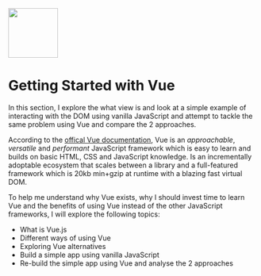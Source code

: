 <img src="https://cdn.iconscout.com/icon/free/png-256/vue-282497.png" width="100">

# Getting Started with Vue
In this section, I explore the what view is and look at a simple example of interacting with the DOM using vanilla JavaScript
and attempt to tackle the same problem using Vue and compare the 2 approaches.

According to the [offical Vue documentation](https://v3.vuejs.org), Vue is an *approachable*, *versatile* and *performant* 
JavaScript framework which is easy to learn and builds on basic HTML, CSS and JavaScript knowledge. Is an incrementally adoptable 
ecosystem that scales between a library and a full-featured framework which is 20kb min+gzip at runtime with a blazing fast virtual DOM.

To help me understand why Vue exists, why I should invest time to learn Vue and the benefits of using Vue instead of the other JavaScript 
frameworks, I will explore the following topics:
- What is Vue.js
- Different ways of using Vue
- Exploring Vue alternatives
- Build a simple app using vanilla JavaScript
- Re-build the simple app using Vue and analyse the 2 approaches
